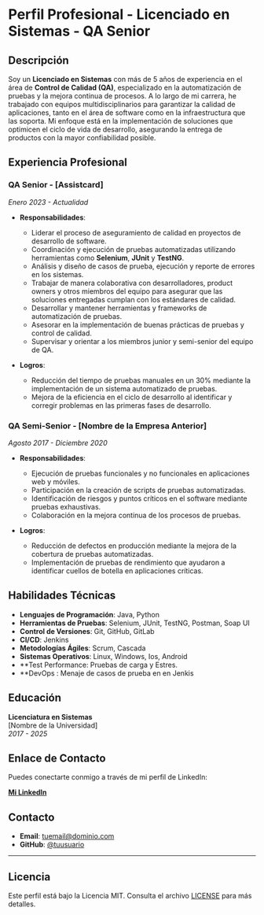 # Perfil Profesional - Licenciado en Sistemas - QA Senior

## Descripción

Soy un **Licenciado en Sistemas** con más de 5 años de experiencia en el área de **Control de Calidad (QA)**, especializado en la automatización de pruebas y la mejora continua de procesos. A lo largo de mi carrera, he trabajado con equipos multidisciplinarios para garantizar la calidad de aplicaciones, tanto en el área de software como en la infraestructura que las soporta. Mi enfoque está en la implementación de soluciones que optimicen el ciclo de vida de desarrollo, asegurando la entrega de productos con la mayor confiabilidad posible.

## Experiencia Profesional

### **QA Senior** - [Assistcard]
*Enero 2023 - Actualidad*

- **Responsabilidades**:
  - Liderar el proceso de aseguramiento de calidad en proyectos de desarrollo de software.
  - Coordinación y ejecución de pruebas automatizadas utilizando herramientas como **Selenium**, **JUnit** y **TestNG**.
  - Análisis y diseño de casos de prueba, ejecución y reporte de errores en los sistemas.
  - Trabajar de manera colaborativa con desarrolladores, product owners y otros miembros del equipo para asegurar que las soluciones entregadas cumplan con los estándares de calidad.
  - Desarrollar y mantener herramientas y frameworks de automatización de pruebas.
  - Asesorar en la implementación de buenas prácticas de pruebas y control de calidad.
  - Supervisar y orientar a los miembros junior y semi-senior del equipo de QA.

- **Logros**:
  - Reducción del tiempo de pruebas manuales en un 30% mediante la implementación de un sistema automatizado de pruebas.
  - Mejora de la eficiencia en el ciclo de desarrollo al identificar y corregir problemas en las primeras fases de desarrollo.

### **QA Semi-Senior** - [Nombre de la Empresa Anterior]
*Agosto 2017 - Diciembre 2020*

- **Responsabilidades**:
  - Ejecución de pruebas funcionales y no funcionales en aplicaciones web y móviles.
  - Participación en la creación de scripts de pruebas automatizadas.
  - Identificación de riesgos y puntos críticos en el software mediante pruebas exhaustivas.
  - Colaboración en la mejora continua de los procesos de pruebas.

- **Logros**:
  - Reducción de defectos en producción mediante la mejora de la cobertura de pruebas automatizadas.
  - Implementación de pruebas de rendimiento que ayudaron a identificar cuellos de botella en aplicaciones críticas.

## Habilidades Técnicas

- **Lenguajes de Programación**: Java, Python
- **Herramientas de Pruebas**: Selenium, JUnit, TestNG, Postman, Soap UI
- **Control de Versiones**: Git, GitHub, GitLab
- **CI/CD**: Jenkins
- **Metodologías Ágiles**: Scrum, Cascada
- **Sistemas Operativos**: Linux, Windows, Ios, Android
- **Test Performance: Pruebas de carga y Estres.
- **DevOps : Menaje de casos de prueba en en Jenkis

## Educación

**Licenciatura en Sistemas**  
[Nombre de la Universidad]  
*2017 - 2025*

## Enlace de Contacto

Puedes conectarte conmigo a través de mi perfil de LinkedIn:

[**Mi LinkedIn**](https://www.linkedin.com/in/federico-molinari-97362219a/)

## Contacto

- **Email**: tuemail@dominio.com
- **GitHub**: [@tuusuario](https://github.com/FedeMoli/CORE-ACNET)

---

## Licencia

Este perfil está bajo la Licencia MIT. Consulta el archivo [LICENSE](LICENSE) para más detalles.
